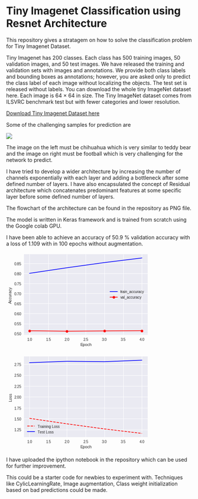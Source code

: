 # Tiny Imagenet Classification using Resnet Architecture

This repository gives a stratagem on how to solve the classification problem for Tiny Imagenet Dataset.

Tiny Imagenet has 200 classes. Each class has 500 training images, 50 validation images, and 50 test images. We have released the training and validation sets with images and annotations. We provide both class labels and bounding boxes as annotations; however, you are asked only to predict the class label of each image without localizing the objects. The test set is released without labels. You can download the whole tiny ImageNet dataset here. Each image is 64 × 64 in size. The Tiny ImageNet dataset comes from ILSVRC benchmark test but with fewer categories and lower resolution. 

[Download Tiny Imagenet Dataset here](http://cs231n.stanford.edu/tiny-imagenet-200.zip "Download Tiny Imagenet Dataset")

Some of the challenging samples for prediction are

![](https://github.com/FaizalSandanampusi/TinyImagenet-200/blob/master/Capture.PNG?raw=true)

The image on the left must be chihuahua which is very similar to teddy bear and the image on right must be football which is very challenging for the network to predict.



I have tried to develop a wider architecture by increasing the number of channels exponentially with each layer and adding a bottleneck after some defined number of layers. I have also encapsulated the concept of Residual architecture which concatenates predominant features at some specific layer before some defined number of layers. 

The flowchart of the architecture can be found in the repository as PNG file.

The model is written in Keras framework and is trained from scratch using the Google colab GPU.

I have been able to achieve an accuracy of 50.9 % validation accuracy with a loss of 1.109 with in 100 epochs without augmentation.

![](data:image/png;base64,iVBORw0KGgoAAAANSUhEUgAAAYUAAAEGCAYAAACKB4k+AAAABHNCSVQICAgIfAhkiAAAAAlwSFlz%0AAAALEgAACxIB0t1+/AAAADl0RVh0U29mdHdhcmUAbWF0cGxvdGxpYiB2ZXJzaW9uIDMuMC4zLCBo%0AdHRwOi8vbWF0cGxvdGxpYi5vcmcvnQurowAAIABJREFUeJzt3Xl8VPW9//HXTBKWSJBQg8jiAsIH%0AEOuu4IbWVttaW71ubW29Vv1ZLVhcqldve1vcr9a111r369Val6vF0trFpWrxUlvFauvCxwoiQkAj%0AW8IikMz8/jgzJ5PJTDIkOUlm8n4+Hnkw53vO98z3k0PO55zvOed7YslkEhEREYB4TzdARER6DyUF%0AEREJKSmIiEhISUFEREJKCiIiEirv6QZ0Vl1dQ4dvn6qurmT16g1d2ZweUyqxlEocoFh6q1KJpbNx%0A1NRUxXKV9+kzhfLysp5uQpcplVhKJQ5QLL1VqcQSVRx9OimIiEhLSgoiIhJSUhARkZCSgoiIhJQU%0AREQkpKQgIiIhJQUREQkV/cNrIiKlbv16WLo0ztKlMT74IM4HH8SoqICZM2HgwK79LiUFEZEetnYt%0AqZ19yx1/OhGsXNm6U6eiAo4/Ps64cYkubYuSgohIhJJJWLkyFu7kP/ggltr5N39uaMg54gT9+ycZ%0ANSrJ5MmN7LhjglGjkowalWD06CQHHFBJLNa1CQGUFEREOiWRgA8/zNzpx1skgKVL42zcmHunv802%0ASUaPDnbyo0YFO/1g5x98rqlJEs9z5bemBurquj4eJQURkTY0NkJtbbBzX7IkltW3H6e2Nsbmzbl3%0A+tXVSXbdNREe3Y8eHezsg0SQYMgQiOWu2mOUFESkT/vkE1i2rHWXTnrHv3x5jEQi9567pibB5MmJ%0AcGc/alQi7OYZPTrBoEHdHEwXUFIQkZK2bl3znTtLlsRZtQreeWdA2M3z0Ue5+2fi8SQ77JBkv/2a%0AMo7u0336CUaOTHb5nT+9gZKCiBStZLL9O3dWrcq106+goiLJiBFJDj64scXOPv15xIgkFRXdHlKP%0AU1IQkV4rmYS6uhhLl2b36Td386xbl7trZ8CAYOe+xx6NLfr0d999IIMGrWP77ZOUlcarFbqUkoKI%0A9JimpvSdO/Ect2zGWLYs/507gwY1d+kEffqZ3TtJttsumfMibnDXTodf2FjylBREJDJbtgR37rTs%0A2mn+XFsbY8uW3Dv9oUMTjBuXyLpjp7mbZ9tte9+dO6VASUFEOmzjxuY7dzJ39ul/V6zIf+fOsGEJ%0APv3pRIuj/My7eIrxzp1SoKQgInlt3Ajvvx/nL3+BN96oaPFA1gcfxKiry3/nzogRSfbfvynn/fkj%0ARiQZMKCbg5GCRJoUzOwmYAqQBGa6+8sZ86YD3wCagFfc/TwzOw24AliYWuxpd78qyjaK9HVr18J7%0A78VZvDj4CT7HWLw4zvLlmTv95r14RUWSkSOTTJjQmLN7Z4cd+uadO6UgsqRgZtOAce4+1cwmAvcC%0AU1PzBgMXAbu6e6OZPWVmU1JVH3H370XVLpG+JpmEjz6KtdjZZyaA1atbd+/EYsFO/5BDGtl55wQT%0AJ/Zj6NCNqYezkgwbln/4BSluUZ4pHAE8AeDub5tZtZkNdvd6YHPqZ5CZrQMqgVURtkWkpDU2Bn37%0ALY/4gwTw/vtxNmxovePv1y8YZ2effZLsskuCnXcOfnbZJTji79+/edmamn7U1TV2Y0TSU6JMCsOB%0A+RnTdamyenf/xMwuAxYBG4GH3f0dMzsQmGZmvwcqgO+5+9/a+pLq6krKyzt+s3FNTVWH6/Y2pRJL%0AqcQBXRvLJ5/AokWwcCG8+27wb/rz4sVBYsg2aBCMHw9jxwY/u+7a/HnUqBhlW3GjvrZL7xNFHN15%0AoTk8VEl1H/07MB6oB/5oZnsALwF17v6kmU0F7gd2b2ulq1dv6HCDamqqqKtr6HD93qRUYimVOKBj%0AsdTXZ/fvN3f31Nbm7q/ZbrsEe+zR+mh/553z36sPsGorzs37+nbpjTobR76EEmVSqCU4M0gbASxP%0AfZ4ILHL3jwHMbC6wj7vfCywAcPc/m1mNmZW5e1OE7RTpNun+/ewdfvCTe0iGWKx5OIZgp98yAVSV%0AxkGv9BJRJoWngMuAO8xsb6DW3dNpbTEw0cwGuvtGYF/gt2Z2MfCBuz9kZpMJzhqUEKSoNDUF/fuv%0Avw6vvVbRKgHk6t+vqEiy445J9tqrMeuIP7irR7dvSneJLCm4+zwzm29m84AEMD11y+lad59tZj8G%0AnjOzRmCeu881s/eAB8zs7FTbzoiqfSKd8cknsGRJcHSffTvnBx9kPqXbvDevrMw8wm95tD9ypMbh%0Akd4hlkwW9xggdXUNHQ6gVPoWoXRi6U1x1NeTdftmZv9+jGSy9RH/pz4V7PB32inB5MkV1NRsDBNA%0ATU3+/v3erjdtl84qlVi64JpCzv+NeqJZ+qz0CJzZR/vp/v1cL0sHGDEiwYEHNuU84h88uHm5mpoK%0A3cYpRUdJQUpaU1MwIFt6p5/9ANf69a0PlsrLg/79PfZo3b+/447q35fSpqQgRW/Tpvz9+0uW5B6F%0As7Iy6OJJ37rZfBtn0L9frr8M6aP0X1+KQkMDLXb2mUf7y5bl7t8fOjTB7rs3H+lndvcMG1a8/fsi%0AUVJSkF5j1arg6dxXXy1vkQDefz/Gxx/n7t/fYYcEU6fm7t/fdttuDkCkBCgpSLdavz54YnfRojgL%0AFzb/LFqUOTBb89vQy8uTjB6dZPfdG1t08aT790vxxekiPUlJQbpcYyMsWRJrteNfuDD3UA3l5UGf%0A/v77J9ltt3K23/6TcOc/apT690W6k/7cpEOSyeDdutlH+wsXBn39jY2tO+xHjEhwyCGNjBmTYOzY%0A5p8dd2ze8Qf3Xm/p5mhEJE1JQdpUX0+OHX/wk+t2ziFDkuyxR8ud/pgxQbfPNtv0QAAislWUFIRN%0Am4I7e959N73jbz4DyHWBd8CA4IJu9o5/7NgkQ4fqrh6RYqak0EekB2nLPtpfuDAYqyf7ls54PLjA%0A++lPN7LrrokWXT4jRuitWyKlSkmhhCSTsHJl+ig/1qLL57334mza1PoQftiwBFOmNLU42h87NsFO%0AOyVavHlLRPoGJYUitG5dcFtn5tH+kiXgPoi1a1vv+AcNSjJhQmY3TyI8+tdY/CKSSUmhl9qyJbit%0AM73Tf/fd5m6fFSta991UVMAuuySYOrX5aD+dBPT0rogUSkmhByWTsHx5rts6g6d4m5pa78lHjUpw%0A6KGNrS7y7r33oE69mlREBJQUusWaNeS8pXPRotxv4Ro6NMFeewVdPJldPjvvnKCyMvd36AEvEekK%0A2pV0kY0bm/v5W+74c4/LP3BgssUdPenPY8YkGDq0BwIQEUFJYas0NcEHH7QevmHRojhLl7a+rbOs%0ArPm9u5ndPWPHJhg+XLd1ikjvE2lSMLObgClAEpjp7i9nzJsOfANoAl5x9/PMrAK4D9gpVf4td18U%0AZRuzpd/G1XLMniARLF4cZ/Pm1t09w4cHb+LKNXxDv37d2XoRkc6JLCmY2TRgnLtPNbOJwL3A1NS8%0AwcBFwK7u3mhmT5nZFMCANe5+ipkdCVwDnBxF+zZvhvnz4ZVXylv19zc0tN7xV1Ul2W23RKsd/5gx%0ACQYNiqKFIiLdL8ozhSOAJwDc/W0zqzazwe5eD2xO/Qwys3VAJbAqVef+VP1nCBJJJP7f/xvA734H%0AmcM09+uXa/iG4PbO7bbTbZ0iUvqiTArDgfkZ03Wpsnp3/8TMLgMWARuBh939HTMbnloOd0+YWdLM%0A+rn75nxfUl1dSXl52VY37qyzYNddYdw4GD8++NlxxxhlZWXA1q+vN6ipKY0n0UolDlAsvVWpxBJF%0AHN15oTk8zk51H/07MB6oB/5oZnu0VSefjt6bf9BBcOyxVdTVNYRlq1Z1aFW9QjDkdEP7C/ZypRIH%0AKJbeqlRi6Wwc+RJKlPe/1BKcGaSNAJanPk8EFrn7x6mzgLnAPpl1UhedY22dJYiISNeKMik8BZwA%0AYGZ7A7Xunk5ri4GJZpbu0N8X+GeqzompsmOA5yJsn4iIZIms+8jd55nZfDObBySA6WZ2GrDW3Web%0A2Y+B58ysEZjn7nPNrAz4nJm9CGwCTouqfSIi0lqk1xTc/ZKsotcz5t0B3JG1fBPwrSjbJCIi+emZ%0AWhERCSkpiIhISElBRERCSgoiIhJSUhARkZCSgoiIhJQUREQkpKQgIiIhJQUREQkpKYiISEhJQURE%0AQkoKIiISUlIQEZGQkoKIiISUFEREJKSkICIiISUFEREJKSmIiEgo0tdxmtlNwBQgCcx095dT5SOB%0ABzMWHQNcAvQDrgAWpsqfdveromyjiIg0iywpmNk0YJy7TzWzicC9wFQAd18GHJZarhx4HpgDnAA8%0A4u7fi6pdIiKSX5TdR0cATwC4+9tAtZkNzrHcacDj7r4uwraIiEgBouw+Gg7Mz5iuS5XVZy13JnBk%0AxvQ0M/s9UAF8z93/1taXVFdXUl5e1uFG1tRUdbhub1MqsZRKHKBYeqtSiSWKOCK9ppAlll1gZlOB%0ABe6eThQvAXXu/mRq3v3A7m2tdPXqDR1uUE1NFXV1DR2u35uUSiylEgcolt6qVGLpbBz5EkqU3Ue1%0ABGcGaSOA5VnLfAl4Jj3h7gvc/cnU5z8DNWbW8dMAERHZKlEmhacILhxjZnsDte6endb2A15PT5jZ%0AxWb2tdTnyQRnDU0RtlFERDJE1n3k7vPMbL6ZzQMSwHQzOw1Y6+6zU4vtAHyUUe0XwANmdnaqbWdE%0A1T4REWkt0msK7n5JVtHrWfN3z5peChweZZtERCQ/PdEsIiIhJQUREQkpKYiISEhJQUREQu0mBTOb%0A0B0NERGRnlfI3UePm9lq4B6Cweo6/gixiIj0au2eKbj7bsDZwC7A82Z2p5ntF3nLRESk2xV0TcHd%0A33D3HwIXABOBOWb2JzMbF2nrRESkW7XbfWRmOxEMb/014C3gKuAPBENU/Bw4IML2iYhINyrkmsLz%0ABNcTPuPutRnlfzWzv0bSKhER6RGFdB/tAbyTTghmdraZDQJw93OjbJyIiHSvQpLCf9NyCOxK4IFo%0AmiMiIj2pkKQw1N1/kp5w9xuBIdE1SUSkc55//tmClrvllhuorV0WcWuKSyFJob+ZTUxPmNk+QL/o%0AmiQi0nHLl9fyzDN/KGjZmTMvZMSIkRG3qLgUcqH5fOBXZrYtUEbwruVvRtoqEZEOuvHGa3n77Tc5%0A5JD9OPLIL7B8eS0333wb11xzOXV1H7FlyyZOPfVMDjroEGbMOIsLLriY5557lvXr17FkyfssW7aU%0A7373QqZOPSjn+tevX8dll/2AjRs38sknn3D++RcxadJkXn75Je644zbi8Tif/eyRnHTS13OWnXDC%0AMdx//yNUVlZy6603M2bMWABeemkeH39cx2WXXc3DD/+ct956k82bN3PsscdzzDHHsmLFcq688kck%0AEgmGD9+Byy//EV/96kk89NDjxGIxnnrqd7i/zbnnXtCp31+7ScHd/wKMN7NPAUl3X2VmB3bqW0Wk%0AT5g1qz+//nXXvrblmGMamTVrU975X/vaN/nlLx9ll13GsmTJYm677W5Wr17F/vtP4Qtf+BKffLKG%0A73xnBgcddEiLeh999CHXX/8TXnppHr/61eN5k8LKlSv50peO5dBDD2P+/Jd58MH/4corr+OGG67l%0AZz+7l8GDB3PppRfyla/8S86yfD78cAW3334vmzdvZvjwEZx77gVs2vQJJ510LMcccyx33nkbX/3q%0AKRx88DRuu+0WlixZwq677sobb/yd3Xffg7lzX+CUU07t2C81QyHPKQwGvgFsl5ruD3yL4J3LIiK9%0A1sSJuwFQVTWYt99+kzlzfkm/fhXU169tteynP70nAMOGDWPdunV51zl06Kf4n/+5m4ceeoAtW7Yw%0AYMAA1qxZTb9+/aiurgbguutuZvXqVa3K2m7rJGKxGP3796e+fi1nn3065eXlrFmzGoB33lnAzJkX%0AAvCd78ykpqaKz3/+aJ599ikmTJjE8uW1TJgwaSt/Q60VksIfAd4HjgIeA44Ezun0N4tIyZs1a1Ob%0AR/VRq6ioAODpp39PfX09P/3p3VRUNHHcca2P2MvKysLPyWQy7zofffQXbLfdMP7jP65gwYK3uPXW%0Am4nH4yQSLevkKgOIxWLh58bGxvBzeXnQ1r/9bT6vvvoKt956J+Xl5Xzuc4fkXd+UKQdx1123M3/+%0Ayxx44MF527w1CrnQPMDdzwbed/eLCF6XeVIhKzezm8zsz2Y2L3O8JDMbaWbPZ/wsMbOvm1mFmT1o%0AZi+a2QtmNqZjYYlIXxWPx2lqampRtmbNGnbYYQTxeJynn36aLVu2dHj9a9euYeTIUQC88MJzNDY2%0Asu22Q0gkmqir+4hkMsnFF59HPF7WqqyhoYHKym1YufJjmpqaePPNf+Rc/7Bh21NeXs6LL75AU1OC%0ALVu2MGHCJF599WUA7r77dubNm0d5eTl77rkX99xzO0ce+YUOx5Sp0LuPtgHiZvYpd18FjG2vkplN%0AA8a5+1TgDCDzttZl7n6Yux8GfBZYAswBvg6scfeDCYbTuGZrAxKRvm2nnXbBfQHr1zd3AR122GeY%0AN28uM2eew8CBAxk2bBj//d93dWj9n//80TzyyIOcf/50dtttMitXruTJJ+dw4YWX8IMf/Btnn306%0A++yzH1VVVTnLjj/+JP7t387n+9+/iF12aX3cu+++B7B06RJmzDiLZcuWcuCBB3P99ddwxhnfZs6c%0AJ5gx4yyWL1/GAQcEIwx95jNHAjFGjRrdoXiyxdo6TYLgCWZgALAKuJ7g7qN/uvux7dS7HFji7nen%0AphcA+7t7fdZyZwJV7n6Tmd0P3O/uz5hZPFV/VFvfU1fX0HYAbaipqaKurqGj1XuVUomlVOIAxdJb%0AlUos6TjuuecOhg/fgaOP/vLW1o/lKi/kmsId7p4EMLNngWHAawXUGw7Mz5iuS5XVZy13JsF1inSd%0AOgB3T5hZ0sz6ufvmfF9SXV1JeXlZvtntqqmp6nDd3qZUYimVOECx9FaFxDJr1iwWLlzYqvyuu+5i%0AwIABUTRrq33/+xcyYMAALrro/BbXRDqjkKTwR4LrCLj7MqCjj/+1ykpmNhVYkH320FadbKtXd/yd%0AP6VyxAClE0upxAGKpbcqNJbp0y/MWd7QsIWGho5fk+gqNTVVXHXVDQCsWrX1+8F8ibGQpPBaqito%0AHhAesbv7H9upV0vLMZNGAMuzlvkS8EyOOq+bWQUQa+ssQUREulYhSWHP1L+ZT3okCc4g2vIUcBlw%0Ah5ntDdS6e3Z63g94OKvOiQTvazgGeK6A9omISBcp5InmwzuyYnefZ2bzzWwekACmm9lpwFp3n51a%0AbAfgo4xqjwCfM7MXgU0EL/cREZFuUsgTzXMJzgxacPdD26vr7pdkFb2eNX/3rOkmgqelRUSkBxTS%0AffSDjM/9gM8A+Z8BFxEpApkD00mzQrqPXsgqetrMfhtRe0Skj+k/+zEqb76BsncW0DR+AhvOu5BN%0Ax53Q083qswrpPsp+5G40YNE0R0T6kv6zH2Pwt08Pp8vffpPB3z6deuhwYjj99FO4+uobGD58OCtW%0ALOfSSy+kpmZYONT15ZfPYocddml3PQ899HOef/5ZEokEU6cexOmnn0VDQwOXX/4D1q9fz6BBg5g1%0A62qamppalT300AMMGTKE448/mUWL3uXGG6/j1lvv5KtfPY7x4yew//4HsP32O3D33bdTUVFBVVUV%0Al1/+n1RUVHDzzdfz1ltvUFZWxkUXXcp9993Dl798HPvuuz+bN2/mG984kV/84vEO/W4KUUj3UeYr%0AjJIED5/NiqQ1IlJStpn1A/r/+om88+Mrsu9SD1TN+DbbXDkr57xNxxzL+llX5l3noYcezv/93584%0A/viTmDv3BQ499HDGjh0XDnV911138cMfXl1Q+2+77W7i8TgnnfQVTj756zz00APsv/9UTjzxqzzy%0AyIO88spfWbDgrVZl+dTWLuPqq69nzJix/PGPz/CjH13JiBEjueKKH/KXv/yZ/v3789FHH3Lnnffx%0A2muv8uyzT3PUUV/k2WefZt9992f+/L8yZcqBlJd37XDkmQrpPtrFzOLungAwswp37/knN0Sk+OUb%0AmK4TA9Ydeujh3HrrzRx//Em8+OILzJhxPg8//EA41PXgwYMKWs+AAQOYMeMsysrKWLNmDfX19bzz%0AzgLOPDMYJPrkk08BYM6cX7Yq++c/Pc86B4Yv1RkyZAjXXnslTU1N1NYuY5999mP16lXsvvseAOy5%0A597suefeNDY28rOf/YTGxkbmzn2BL37xmA7/bgpRSPfR8QS3hqZbMtfMrnf3x6JsmIgUv/Wzrmzz%0AqL562lTK336zVXnTpMmsfn5eh75zzJixrFxZx4cfrqChoYG5c59vMdT1nXfe2u46VqxYziOPPMi9%0A9z5IZWUl3/xmMDB0PF5GMplosWyusnzDY1dUNO9yr7nmCn7845vZeedduPHGa/Ouq7y8nP32m8Ir%0Ar/yV995bxOTJny7wN9ExhYySeiHBS3bSjkyViYh0yobzcu9KNszs3Cslp049mDvvvI1DDpnWaqjr%0AQobNXrNmDdXV1VRWVuK+gBUrVrBlyxYmTpzE/PnB8NVPPPE4v/vdb3KWbbPNNnz88ccA/P3vuYeK%0AW79+HdtvP5yGhgZefXV+uP5XX30FCF6qc8MNQbI46qgvcs89t7PXXvt06vdSiEKSQszdw9cUpcYp%0ASrSxvIhIQTYddwL1d9xL46TJJMvLaZw0mfo77u303UfTph3OM8/8gcMOO6LVUNd1dXU8+eScNuuP%0AGzeegQMrOeec03n22afCV2ueeOLXeOONvzNjxlnMm/ci06YdnrNs2rTP8OKLL3Deed/J+xa3f/mX%0AEznnnDO47rqrOOWUU/n5z+9j1Kgd2WmnXfjOd87k5puv59hjjwdgwoSJ1NfX87nPfb5Tv5dCFDJ0%0A9n8RjIz6PEES+Tzwnrt/N/LWFUBDZwdKJZZSiQMUS29VjLEsWfI+N9xwLbfccltY1tk4OjN09neB%0AU4ADCO4++jnwvx1uiYhIL/Hiiy/w8MMPtio/8cSvMW1ah0b46XJPPPEYc+bM5vvfv6xbvq+QpFAJ%0AbHb3cyF86U4leqpZRIrcwQdP4+CDp/V0M9p07LEncOyx3fcwXyHXFO6n5RDYlcAD0TRHRER6UiFJ%0AYai7Z75f+UZgSHRNEhGRnlJIUuhvZhPTE2a2L8HAeCIiUmIKuaZwPvArM9uWIIl8DHwz0laJiEiP%0AaPdMwd3/4u7jgX0JHlqrBdq+yVdERIpSIcNcTCF48c3JBEnkLCC6IfpERKTH5E0KZnYxwZhH2xDc%0AgbQv8L/u/nC+OiIiUtzaOlO4CngTmO7uzwGY2VY9PWxmNwFTCB56m+nuL2fMGw08RHDR+lV3P9vM%0ADiN4MC49QtY/0s9HiIhI9NpKCqOBfwVuN7My4D624q4jM5sGjHP3qam7l+4FpmYscgNwg7vPNrOf%0AmtmOqfIX3F2vXRIR6QF5LzS7+wp3v9bdDTgd2BXYycx+bWZfLGDdRwBPpNb1NlBtZoMBzCwOHELq%0AgrW7T3f3JZ0LRUREOqug1/e4+5+AP5nZucDXgR8C7b2neTgwP2O6LlVWD9QADcBNZrY3MNfdL00t%0AN8nM5gBDgcvc/em2vqS6upLy8rJCwsippqaqw3V7m1KJpVTiAMXSW5VKLFHEsVXvdHP3BuCO1M/W%0AimV9HgncAiwGnjSzo4HXgMuAR4ExwHNmtqu7b8630tWrN3SgKYFiHC0xn1KJpVTiAMXSW5VKLF0w%0ASmrO8uhe9Bk8z5A5ZtIIIP1C1o+B9919IYCZPQvs5u5PAo+kllloZisIksd7EbZTRERSChnmoqOe%0AAk4ASHUR1abONHD3RmCRmY1LLbsP4GZ2ipl9L1VnOLA9sCzCNoqISIbIzhTcfZ6ZzTezeQRvaptu%0AZqcBa919NnAecF/qovM/gF8TPBPxCzP7CsGdTue01XUkIiJdK8ruI9z9kqyi1zPmvQscnDW/ATgm%0AyjaJiEh+UXYfiYhIkVFSEBGRkJKCiIiElBRERCSkpCAiIiElBRERCSkpiIhISElBRERCSgoiIhJS%0AUhARkZCSgoiIhJQUREQkpKQgIiIhJQUREQkpKYiISEhJQUREQkoKIiISUlIQEZFQpK/jNLObgClA%0AEpjp7i9nzBsNPETwLuZX3f3s9uqIiEi0IjtTMLNpwDh3nwqcAfwka5EbgBvcfX+gycx2LKCOiIhE%0AKMruoyOAJwDc/W2g2swGA5hZHDgEmJOaP93dl7RVR0REohdl99FwYH7GdF2qrB6oARqAm8xsb2Cu%0Au1/aTp2cqqsrKS8v63Aja2qqOly3tymVWEolDlAsvVWpxBJFHJFeU8gSy/o8ErgFWAw8aWZHt1Mn%0Ap9WrN3S4QTU1VdTVNXS4fm9SKrGUShygWHqrUomls3HkSyhRJoVagqP8tBHA8tTnj4H33X0hgJk9%0AC+zWTh0REYlYlNcUngJOAEh1EdW6ewOAuzcCi8xsXGrZfQBvq46IiEQvsjMFd59nZvPNbB6QAKab%0A2WnAWnefDZwH3Je66PwP4NfunsiuE1X7RESktUivKbj7JVlFr2fMexc4uIA6IiLSTfREs4iIhJQU%0AREQkpKQgIiIhJQUREQkpKYiISEhJQUREQkoKIiISUlIQEZGQkoKIiISUFEREJKSkICIiISUFEREJ%0AKSmIiEhISUFEREJKCiIiElJSEBGRkJKCiIiElBRERCQU6es4zewmYAqQBGa6+8sZ8xYDHwBNqaJT%0AgHHA/wJvpsr+4e7nRtlGERFpFllSMLNpwDh3n2pmE4F7galZi33B3ddl1BkHvODuJ0TVLhERyS/K%0A7qMjgCcA3P1toNrMBkf4fSIi0klRdh8NB+ZnTNelyuozym43s52BF4FLU2WTzGwOMBS4zN2fjrCN%0AIiKSIdJrClliWdM/BH4PrCI4ozge+DNwGfAoMAZ4zsx2dffN+VZaXV1JeXlZhxtVU1PV4bq9TanE%0AUipxgGLprUollijiiDIp1BKcGaSNAJanJ9z9/vRnM/stsLu7PwY8kipeaGYrgJHAe/m+ZPXqDR1u%0AYE1NFXV1DR2u35uUSiylEgcUvYMcAAAKk0lEQVQolt6qVGLpbBz5EkqU1xSeAk4AMLO9gVp3b0hN%0Ab2tmfzCzfqllpwFvmNkpZva91DLDge2BZRG2UUREMkR2puDu88xsvpnNAxLAdDM7DVjr7rNTZwcv%0AmdlG4G/AY8Ag4Bdm9hWgH3BOW11HIiLStSK9puDul2QVvZ4x7xbglqz5DcAxUbZJRETy0xPNIiIS%0AUlIQEZGQkoKIiISUFEREJKSkICIiISUFEREJKSmIiEhISUFEREJKCiIiElJSEBGRkJKCiIiE+mRS%0A6D/7MaqnTYXycqqnTaX/7Md6ukkivZL+VnqfqLdJd75kp1foP/sxBn/79HC6/O03Gfzt06kHNh2n%0AV0P3lP6zH6Py5hvgnQVUj5/AhvMu1PboYX3ybyWZDH4Sieaf1HQsmcial2w5L5E1v8W8ZBvzcq83%0A17yKuS+wzU9uDJsbxTaJJZPJLllRT6mra9iqAKqnTaX87TdzzkvG41BWFvzE4yTj6c8xKCvLmI5n%0ALJNZpyxjOg6x4HMyPT8Wh7J4MB2uoyy17mAe8dR6M9YZfn+4jow2pupsM7iS9Ru3pNadXn88azrj%0Au1pNZ8YWbxVrMmOdYb3stmT8XprX3bJeizqpZfs/8XiLnU9a/R33tvyPnv7jyPfH1ao82c784HOM%0AZNt/tLnqJWlnfoIhgweydvW65rZkzY/lrJfaIeSJk9T3xTJjzLfe7PrJBLE8cUIq3oyy/k/8kvia%0A1a22S2LbIWz+3FHN7UlktDn9Q8vvaJ6XbDEvliO2cLlEZiw5tlu4jfPMS2a0J7W9SCSIJxMkc23r%0ARGJrdiW9SuOkyax+ft5W1ampqcp+GybQB5PCdjtUE2tqalWejMVo3O8AaGoK/jM1JaCpKVg2GXym%0Aqan5P3dTU/hvLNGUmk42Tyey6kheSVq/qzVdTllZ8x+5lJxkLBYcNMTjkPE5GcucjjV/jqUOPjLr%0ApadjsTbmxcODoYqKMrYkksE8Mr4zs26s5fe2nhfPmkf+eRltaLXOrDakl02m486aV3ntVTn/FpLl%0A5Xxcu2qrfvf5kkKf6z5qGj8h55lC08TdWPObp6L50vQpaVNTmEzCRNJmMmmel69eenrI4AGsWdmQ%0AsY504kolpYx1kEgEyS6cTiW/jHrZbSGZINbUcjpMmokkpNoRy0iWpNofy1WnKRFOV8x7MffvLRaj%0AcZ/9sv4g8/xxZf7BZiwb/nGF9XLNb2e9LXZQmX/wba93UNVA1q3fnFGPAtebutSXvbMMd3q56qXq%0AtrXeWMtlW/xOW+2I4ww+7euUL3y31WZpHDeetY8+0bwzbbHjirVYRzLHDq/F5x5QU1PFmiJ9HWf/%0AX83Ovf8aP6HLvqPPJYUN512Ys6tiw8wLovvSWMYfSkUFkDoKztKpY+GaKrYU6X/0fF16kSbqbjCo%0ApoqNRbpNADZc/O+5/1a+dwmJkaN6oEXSHfuvPnf30abjTqD+jntpnDQZystpnDS5dd+1dKsN512Y%0AuzzKRC3t0t9K79Md2yTSawpmdhMwheAgeKa7v5wxbzHwAZDu4D/F3Ze1VSeXrb2mkKmmpoq6Ij6S%0Ay1TssfSf/RiVt9xI+TsLaBw/gQ0zLyj6nU+xb5NMiqX36Wwc3X5NwcymAePcfaqZTQTuBaZmLfYF%0Ad1+3lXWkBG067gQ2HXcCNTVVrC6BP1iRYhVl99ERwBMA7v42UG1mgyOoIyIiXSTKC83DgfkZ03Wp%0AsvqMstvNbGfgReDSAuuIiEhEuvPuo+z+qx8CvwdWEZwdHF9AnVaqqyspLy/rcKNqaqo6XLe3KZVY%0ASiUOUCy9VanEEkUcUSaFWoKj/LQRwPL0hLvfn/5sZr8Fdm+vTi6rV2/ocANL5YITlE4spRIHKJbe%0AqlRi6YILzTnLo7ym8BRwAoCZ7Q3UuntDanpbM/uDmfVLLTsNeKOtOiIiEr2ob0n9T+BQIAFMB/YC%0A1rr7bDObCfwrsBH4G3Cuuyez67j765E1UEREWij6sY9ERKTr9LknmkVEJD8lBRERCSkpiIhISElB%0ARERCSgoiIhJSUhARkVCfecmOmU0GfgXc5O63Zs37LHA1wTDev3X3K3qgiQVrJ5bF5BiSvFsbWCAz%0Auw44hOD/4TXu/suMecW2TdqKZTFFsE3MrBK4D9geGABc4e6/yZhfNNukgFgWUwTbJJOZDSR4yPcK%0Ad78vo7xLt0ufSApmtg3wX8CzeRb5CXAUsAx4wcwed/e3uqt9W6OAWCBrSPLeyMwOByanhkn/FMED%0AjL/MWKSYtkl7sUARbBPgGOAVd7/OzHYCngZ+kzG/aLYJ7ccCxbFNMv2AYKy4bF26XfpK99Em4IsE%0AYyu1YGZjgFXu/oG7J4DfEgzh3VvljaXI/Ak4MfV5DbCNmZVBUW6TvLEUE3d/xN2vS02OBpam5xXb%0ANmkrlmJkZhOAScCTWeVdvl36xJmCuzcCjWaWa/ZwgiG60z4CxnZHuzqinVjSWgxJ7u697rF1d28C%0A1qcmzyA47U2fyhfbNmkrlrRev03SzGweMAr4UkZxUW2TtDyxpBXNNgFuAGYQDA2Uqcu3S185U9ga%0A7Q7X3cv9ELgAOAyYTO4hyXsNM/sKwY50RhuLFcU2aSOWotom7n4g8GXg52aW73dfFNukjViKZpuY%0A2anAn939vQIW7/R2UVJoPVz3SIq4a8bd73f3j1JnFOkhyXslMzsK+D5B3+7ajFlFt03aiKVotomZ%0A7WNmowHc/TWCnoSa1Oyi2ibtxFI02yTlaOArZvYScCbwH6mLyxDBdukT3UdtcffFZjY4dRq5lOA0%0A85SebVXHmNm2wKPAMe6+mWBI8sd6tlW5pdr6Y+Cz7t7i4lmxbZO2YimmbUIwOvFOwHlmtj0wCPgY%0Aim+b0EYsRbZNcPeT05/NbBaw2N2fSc3r8u3SJ5KCme1D0Ce3M7DFzE4A5gDvufts4BzgodTij7j7%0AOz3S0AK0F0vqhUUvmVl6SPLe+p/9ZGA74NGM6yN/BP5RbNuEdmIpom1yO3CPmc0FBhIMd3+qma0t%0Awm3SZixFtE1yMrPTSL2GgC7eLho6W0REQrqmICIiISUFEREJKSmIiEhISUFEREJKCiIiEuoTt6SK%0AdEbqHnAH/pw160l3/3EXrP8w4Ep3P7iz6xLpLCUFkcLUufthPd0IkagpKYh0gpk1AlcAhxM8NXua%0Au79hZgcQPGS4BUgCM9z9LTMbB9xF0HX7CfCt1KrKzOxnwF4EI+EeXWTDOkuJ0DUFkc4pA95InUX8%0ADLg8VX4/cL67Hw7cCPw0VX478GN3PxS4l+YhtycCs9x9CkEiOap7mi/Sks4URApTY2bPZ5VdnPr3%0AD6l//w+4yMyGANu7+8up8ueBh1OfD0hN4+4PQ3hNYYG7f5haZikwpGubL1IYJQWRwuS8ppAa6yh9%0Axh0j6CrKHjsmllGWJPcZemOOOiLdTt1HIp33mdS/BwN/Tw2dvTx1XQHgs8BLqc/zgM8DmNnJZnZ1%0At7ZUpB06UxApTK7uo/RLT/Yys3OAauDUVNmpwI1m1kTwQvVzUuUzgDvNbDrBtYPTKYI3mEnfoVFS%0ARTrBzJJAReplLSJFT91HIiIS0pmCiIiEdKYgIiIhJQUREQkpKYiISEhJQUREQkoKIiIS+v+z5051%0A3kCNRwAAAABJRU5ErkJggg==)

![](data:image/png;base64,iVBORw0KGgoAAAANSUhEUgAAAYUAAAEGCAYAAACKB4k+AAAABHNCSVQICAgIfAhkiAAAAAlwSFlz%0AAAALEgAACxIB0t1+/AAAADl0RVh0U29mdHdhcmUAbWF0cGxvdGxpYiB2ZXJzaW9uIDMuMC4zLCBo%0AdHRwOi8vbWF0cGxvdGxpYi5vcmcvnQurowAAIABJREFUeJzt3Xl8HVX9//HXvTdbkyZd0710o3yg%0AtLJUvlKkQGVpRRaFsmilImgVKAKKoCKLgvITRPgCIhZBvqhgixQBLbKUVaAKpSjroVu6sqQ0bdOk%0AaXKX3x8zmdwkN0uT3Cb39v18PPLInTNn5p5PJ53PnDmzhBKJBCIiIgDh7m6AiIj0HEoKIiISUFIQ%0AEZGAkoKIiASUFEREJJDT3Q3orPLyyg5fPtWvXyEVFdVd2Zxuky2xZEscoFh6qmyJpbNxlJYWh1KV%0A79E9hZycSHc3octkSyzZEgcolp4qW2JJVxx7dFIQEZHGlBRERCSgpCAiIgElBRERCSgpiIhIQElB%0AREQCSgoiIhLI+JvXREQyUSIBO3bAjh2h4Hd1dePfO3ZAdXWoUb3qam/+wIFw0UVQWNi17VJSEBFp%0AIh6HmprmO+T6HXZyefIOPNX8luulvKG43XJyYObMMOPHx7soan+9Xbo2EZE0i8dpduScPF1V1foO%0AOR6HioqClEfgDdOd22EnC4US9OoFhYUJCgth4MAEvXp5P4WF+J8JpgsLG6brl0ueLiryljXrTSzW%0AtQkBlBSkC8Vi3n/WmppQ8Lv+aKumxjvy2rEj1OLvHTsgHIadOwsIhxOEwxCJ0Oi39znRaLp+fiQC%0AoVDj+Q1l9etovt7kOuFwosl3JX93a+v1vjd5udpaqKgINVpvquXCYa8sG9T/DbS0Q67f8ba0Q27t%0ACLx+fk1NV/xj5QLeDrt+x1xYCIMGNeywk3fUyTvopjvy5B2397txnfz89Gzf/v2hvLzr16ukkMUS%0ACW/H1HRHnXqH3fCfL3lnnbzDbrpscnlNDdTWdtVffm4Xracn6N2uWqFQolmiSE42qRJJ8vzGia15%0AIks1vz3rrS/LzYXNmwtSngJJ3ml3zQ7bEw433uHW77CbHjkn74Sb/m664y4sTDBiRG+qqyvTusPO%0AZEoKu1ny0XTjI+XkHXHqHXTzHXZDvWgUKiuLmu3IE4mu/4vv1StBQYH3u3dvGDgwHvznKyiAggLv%0AP2H976blyct75Q3/cYcOLeKTT7YTj0MsFvJ/ez+JhPe7viwebzw/Hm88L3mZxss1zG+8TH3dULPl%0AkuvVt6vpct4yDevNzc2lurquxe9t+v3J39vS/PrpaNRL+N73hhp9b9N2xeNdn6zD4cY73iFD4i3u%0AqNs+NZL6KDwvLz077NLS9BxhZ4s9PinUH023dkScfDTd2umQ1Dv7dB1NN8jJ8f4z5edDr17eOcuC%0AgkQrO2evrLAQv17jHXX9MqmmCwrSe2RVWgrFxfVPQ+/wU9F7hNLSXMrLa7q7GUCqRJE62aROsiEG%0ADy5ix47twc49N1dH2Nlqj00KV16Zzx//CNXVvbvlaDr56Dl559za0XRhYeo6OTlQWlpMeXlVl8ch%0A2aH+NFBqbSXfhH90ndlJWtpnj00KQ4bE2XdfyMmJtXg0neqoua2jaZ2nFJFMltakYGY3AFP977ne%0AObfQLx8O/Cmp6ljgB0AecC2w0i9/yjn3s3S07YIL6rjmmgLKy3ekY/UiIhkpbUnBzKYBE51zU8xs%0AALAMWAjgnNsAHOXXywGeAx4FZgLznXOXpqtdIiLSsnQ+++gF4DT/8xagyMxSvT/ubOAh59z2NLZF%0ARETaIZRIpH/wyMzmAFOdc2elmLcEOM45t83MzgYuAD7Bu/7tUufcstbWHY3GEtnyzlURkd0o5chn%0A2geazexk4FzguBTzpgDvOee2+UVLgHLn3N/9efcBk1pbf0VFdYfb5l2xU9nh5XuSbIklW+IAxdJT%0AZUssnY2jtLQ4ZXlaH51tZtOBK4DPO+e2pqhyAvB0/YRz7j3n3N/9z68ApS2cchIRkTRIW1Iwsz7A%0AjcAJzrnNLVQ7BPhP0jKXmdmX/c8T8XoNsXS1UUREGkvn6aMzgIHAAjOrL3sGeNM597A/PRT4OGmZ%0A+4E/mNm3/badm8b2iYhIE2lLCs65ecC8NupMajK9HpiWrjaJiEjr9DpOEREJKCmIiEhASUFERAJK%0ACiIiElBSEBGRgJKCiIgElBRERCSgpCAiIgElBRERCSgpiIhIQElBREQCSgoiIhJQUhARkYCSgoiI%0ABJQUREQkoKQgIiIBJQUREQkoKYiISEBJQUREAkoKIiISyEnnys3sBmCq/z3XO+cWJs0rA9YBMb9o%0AlnNug5ndDBwKJICLnHOvprONIiLSIG1JwcymAROdc1PMbACwDFjYpNrnnXPbk5Y5EhjvL7MfcA8w%0AJV1tFBGRxtJ5+ugF4DT/8xagyMwibSxzNPBXAOfcu0A/MytJXxNFRCRZ2noKzrkYUOVPngss8suS%0A3Wlmo4F/Aj8EhgBLk+aX+2Xb0tVOERFpkNYxBQAzOxkvKRzXZNZVwD+AzXi9g1NTLB5qa/39+hWS%0Ak9NWB6RlpaXFHV62p8mWWLIlDlAsPVW2xJKOONI90DwduAKY4ZzbmjzPOXdfUr1FwCRgI17PoN4w%0A4IPWvqOiorrD7SstLaa8vLLDy/ck2RJLtsQBiqWnypZYOhtHSwklbWMKZtYHuBE4wTm3uek8M3vC%0AzPL8oiOBt4AngZl+nYOBjc65zN96IiIZIp09hTOAgcACM6svewZ40zn3sN87WGJmO/CuTPqLcy5h%0AZkvN7GUgDlyQxvaJiEgToUQi0d1t6JTy8soOB5At3UjInliyJQ5QLD1VtsTSBaePUo7Z6o5mEREJ%0AKCmIiEhASUFERAJKCiIiElBSEBGRgJKCiIgElBRERCSgpCAiIgElBRERCSgpiIhIQElBREQCSgoi%0AIhJQUhARkYCSgoiIBJQUREQkoKQgIiIBJQUREQkoKYiISEBJQUREAkoKIiISUFIQEZFATjpXbmY3%0AAFP977neObcwad404HogBjjgG8ARwIPA2361N51zF6azjSIi0iBtScHf6U90zk0xswHAMmBhUpV5%0AwDTn3HozexCYAVQDzzvnZqarXSIi0rJ0nj56ATjN/7wFKDKzSNL8yc659f7ncmBAGtsiIiLtEEok%0AEmn/EjObA0x1zp2VYt5Q4EXgM8Ak4A5gBdAf+Ilz7qnW1h2NxhI5OZHWqoiISHOhVIVpHVMAMLOT%0AgXOB41LMGwQ8BpzvnPvEzJYDPwEWAGOBZ81sb+dcbUvrr6io7nDbSkuLKS+v7PDyPUm2xJItcYBi%0A6amyJZbOxlFaWpyyPN0DzdOBK4AZzrmtTeaVAI8DVzjnngRwzm0A5vtVVprZh8BwYHU62ykiIp60%0AjSmYWR/gRuAE59zmFFVuAm52zv0jaZlZZnap/3kIMBjYkK42iohIY+nsKZwBDAQWmFl92TPAm8AT%0AwGxgvJl9w593P/AAcL9/yikPOK+1U0ciItK10pYUnHPz8C47bUl+C+UnpqE5IiLSDrqjWUREAkoK%0AIiISUFIQEZGAkoKIiASUFEREJKCkICIiASUFEREJKCmIiEhASUFERAJKCiIiElBSEBGRgJKCiIgE%0AlBRERCSgpCAiIgElBRERCbQrKZjZZDM7wf/8MzNbbGZT09s0ERHZ3drbU7gVcH4iOAS4EPhJ2lol%0AIiLdor1JocY5txw4CZjnnHsHiKevWSIi0h3amxSKzOw04EvAk2bWH+iXvmaJiEh3aG9S+CEwC/iR%0Ac24b8B3gV2lrlYiIdIuc9lRyzj1rZkudc9vMbDCwGHipreXM7AZgqv891zvnFibNOwb4ORADFjnn%0ArvXLbwYOBRLARc65V3cxJhER6aD2Xn10G3Caf9roZWAu8Js2lpkGTHTOTQFmALc0qXIrcCrwWeA4%0AM5tgZkcC4/1lzvXriIjIbtLe00cHOefuBk4H7nXOnQHs3cYyLwCn+Z+34I1LRADMbCyw2Tm3zjkX%0ABxYBR/s/fwVwzr0L9DOzkl0JSEREOq5dp4+AkP/7BODH/uf81hZwzsWAKn/yXLxTRDF/eghQnlT9%0AY2AcMBBYmlRe7tfd1tL39OtXSE5OpB0hpFZaWtzhZXuabIklW+IAxdJTZUss6YijvUnhfTN7Byh3%0Azr1hZrOBze1Z0MxOxksKx7VSLbSL5YGKiur2NCOl0tJiyssrO7x8T5ItsWRLHKBYeqpsiaWzcbSU%0AUNqbFL4BTALe8affBh5tayEzmw5cAcxwzm1NmrURrwdQb7hfVtukfBjwQTvbKCIindTeMYVewInA%0AX8zsEbyj/p2tLWBmfYAbgROcc416Fc65MqDEzEabWQ7eaakn/Z+Z/vIHAxudc5mf0kVEMkR7ewp3%0AAeuB3+Kd0jnGL/tqK8ucgTdGsMDM6sueAd50zj0MnAc84JfPd869j3eaaqmZvYx3x/QFuxCLiIh0%0AUnuTwmDn3JeTpv9mZs+1toBzbh4wr5X5LwBTUpT/oJ1tEhGRLrYrj7korJ8wsyKgID1NEhGR7tLe%0AnsJvgffM7DV/ejJwZXqaJCIi3aVdPQXn3D14dx7/H3AvcBgwIX3NEhGR7tDengLOuXXAuvppM/uf%0AtLRIRES6TWdex9nmjWUiIpJZOpMUEl3WChER6RFaPX1kZutIvfMP4d2DICIiWaStMYXDd0srRESk%0AR2g1KTjn1uyuhoiISPfrzJiCiIhkGSUFEREJKCmIiEhASUFERAJKCiIiElBSEBGRgJKCiIgElBRE%0ARCSgpCAiIgElBRERCSgpiIhIQElBREQC7X7zWkeY2UTgEeBm59ztSeXDgT8lVR0L/ADIA64FVvrl%0ATznnfpbONoqISIO0JQUzKwJuAxY3neec2wAc5dfLAZ4DHgVmAvOdc5emq10iItKydJ4+2gkcD2xs%0Ao97ZwEPOue1pbIuIiLRD2noKzrkoEDWztqp+AzguafpIM/sHkAtc6pxb1trC/foVkpMT6XA7S0uL%0AO7xsT5MtsWRLHKBYeqpsiSUdcaR1TKEtZjYFeM85t80vWgKUO+f+7s+7D5jU2joqKqo7/P2lpcWU%0Al1d2ePmeJFtiyZY4QLH0VNkSS2fjaCmhdPfVRycAT9dPOOfec8793f/8ClBqZh3vBoiIyC7p7qRw%0ACPCf+gkzu8zMvux/nojXa4h1V+NERPY06bz6aDJwEzAaqDOzmXhXGK12zj3sVxsKfJy02P3AH8zs%0A237bzk1X+0REpLl0DjQvxb/stJU6k5pMrwempatNIiLSuu4+fSQiIj2IkoKIiASUFEREJKCkICIi%0AASUFEREJKCmIiEhASUFERAJKCiIiElBSEBGRgJKCiIgElBRERCSgpCAiIgElBRERCSgpiIhIQElB%0AREQCSgoiIhJQUhARkYCSgoiIBJQUREQkoKQgIiKBnHSu3MwmAo8ANzvnbm8yrwxYB8T8olnOuQ1m%0AdjNwKJAALnLOvZrONoqISIO0JQUzKwJuAxa3Uu3zzrntScscCYx3zk0xs/2Ae4Ap6WojF19MYW4v%0AYuP29n7GjiNR0idtXyci0tOls6ewEzgeuHwXljka+CuAc+5dM+tnZiXOuW1d3rraWrjtNori8UbF%0A8YGlVH3vcmrOnQNAzhuvk8jLJzZmLPTq1eXNEBHpSdKWFJxzUSBqZq1Vu9PMRgP/BH4IDAGWJs0v%0A98taTAr9+hWSkxPZ9QYmErByJSxfDu+/7/0sX074/fcpHtyf4tJir95VP4AlS7zPI0fCPvvA+PEw%0AbRqcfvquf28alda3OcNlSxygWHqqbIklHXGkdUyhDVcB/wA24/UOTk1RJ9TWSioqqjvcgNLRoykv%0AGgAHHtp8ZnklAAWnnknOPhOIrFpBZNVKIosXw+LF1GyppHLa5wEouvZq8v7+aHAKKjZ27+CUVHz4%0AiA63b5diKS2m3G9zJsuWOECx9FTZEktn42gpoXRbUnDO3Vf/2cwWAZOAjXg9g3rDgA92c9Maqfna%0AOY0LqqqIrF4F+fkNZfE44a1byHnqiUZVo+P2puKV1wHIefVf5P9jEbFxexMd649flJZCqM28JyKy%0A23RLUjCzPsAC4ETnXC1wJPAXYAPwE+C3ZnYwsNE517NSelERsYmTGhVVXX0tVVdfS2hLhdebWLmC%0AyMoVJIp6B3VyX/4nhbfd3Gi5eHEJsXHj2PLXx6GwELZvJ2e58xJGn767JRwRkWTpvPpoMnATMBqo%0AM7OZwKPAaufcw37vYImZ7QCWAX9xziXMbKmZvQzEgQvS1b50SPTtR/TgTxM9+NPN5tXM/jrRz0wJ%0AEkZk1Uoiq1YQ/uADLyEAuf99g75fPB6A+MCB3mmoseOIjtubnWfOIj54SLP1ioh0pVAikejuNnRK%0AeXllhwPoEecWE4ngFFLEvUfBH37f0NtYu4ZQzLuNY/NLrxEbvw/U1ND/sMnExowlNmacP3Yxjj6f%0APoDy3gMhL687o+m0HrFNuohi6ZmyJZYuGFNIee66OweaBRqNKcRsX6qu+0XDvNpaIuvWEFm5gtio%0A0QCEyz+GeJy8F5+HF59vtKqCW35NzVfOAqDXb24nkZ8fDH7Hh4+AsG5gF5HWKSn0ZHl5xMaNJzZu%0AfFAUH7kXm9941xvwLltNZNUKclauoGjjWuo+daBXKZGg8Fc3EN66JVguUVBAbMxYdsw+J7gHI7ym%0AjESvQg14i0hASSFTFRUR238isf0nUgsUlRYTS+pKbp2/sOE01OqVRFZ6n0PVDZfw9v7hpeQ//STx%0A3sV+j2IssbF7Ez14MrXHzuiGoESkuykpZKNQKPWAdyIB0WgwWTf1KMgv8Hob771D7n+WAbBzxvFB%0AUij43Z0UPPxQcBoqOm5vbyxjzFgoKtpdEYnIbqKksCcJhSA3N5jccd5cdpw315uIxwlv3OBdStur%0AMKgTWb+enNdfI/fVfzVaVXzgQD55Z5VXZ8Vy8p56gtg4f+B7r9GNvkdEMoeSgnjCYeIjRhIfMbJR%0AcdU111H1o6uCAe/IypVEVq0kkdvwp5P78j/pffWPgulEJEJsr1HExo6j8vZ5JAYMgLo6wh9+oAFv%0AkR5OSUHalmLAO1ntsdPZevcfgkeB5Kxc4X1+7hkSJSWA15vof+Sh3hVRY8YG92DExu3NzmOmkxg8%0AeHdGJCItUFKQTosPHUbtiSc3Kw9Vbms4jRSJUHPKTH/weyU5770b1Iv+7Smigwd7Yx5Tp1Lcv5T4%0AqNHERo8JfuLDhkOkAw8+FJFdoqQgaZMoLgk+x/YxKu+8x5+RILRpE5GVK8hZtYLYvvsCEKrYDK+9%0ARkFNTbN1bb/mZ+w4/0IACu7+LaHauoaksdcoDXqLdBElBdn9QiESpaVES0uJHtrwDqVE/wFQVcUn%0Aby0nUraa8JoyImWriJStJnrgQUG9wjt/TWRNWaNVxgYNpuYrZ1H9o6sAiLz9FqGqKmKjx+g+DJFd%0AoKQgPUs4THzoMOJDh8GUz6assvX3fyKy2ksWkbLVRNaUESlbTSjpkS2Ft99CwUMLAEgUFhHzT0dF%0ADziQ6u9e5lWqqfFOSelKKZGAkkIa3HbbzTj3Lps3f0JNTQ3Dhg2npKQPP//5jW0uu2jRYxQV9ebI%0AI6elnP+//3sTp512JsOGDe9Q2+6++7f07duXU089o0PL9wSxiZOaPam2qZ0nfpH44CFB0giXrSbn%0A3bcJb/4kSAoF9/+B3ldcRnz4yCBpxEaNJjZmDLUzvqBkIXskJYU0uPDCSwBvB79q1Urmzr243cse%0Af/yJrc6/6KLvdapte4ra40+g9vgTGgr8cYzQ9oa7vhN9+xKdfAjhNWXkvfgcvPicV56by6a1HwMQ%0Aefcdii8+v2HAe1TS4PeQobq8VrLOHpEU+k+emHrG5ZfB6bMBKD7/m+T+65VmVeomf5rKefcCUPCH%0Aeym85ZdsXvpWh9rx+uuv8ec//5Hq6mrmzr2EZcuW8txzi4nH40yZ8lnOOWdOcCQ/Zsw4Fi5cQCgU%0AZs2a1Rx11NGcc84c5s6dw3e/exnPPruYqqrtrF27hg0b1nPllT9mwoSD+eMf7+Xpp59k2LDhRKNR%0AzjxzFgeneJR3UwsWPMDixU8CMHXqkXz1q2fz738v4a677iA/v4B+/fpz9dXX8frrrzUry8nJgD8j%0AfxwjUVoaFO085TR2nnKaN1FdTWTtGm8s45NNwZVO4Q82kPP2W+Que73ZKiseX0x08iGQSFB01Q+J%0Aj9zLTxhjvcFvsuOVj7JnyYD/zdll5coVPPDAQvLy8li2bCl33PE7wuEwp59+Mmec8ZVGdd95523u%0Av/8h4vE4p512IuecM6fR/I8//ohf/vJWlix5mfnz5/O9741j4cIHeeCBh6iqquLMM0/hzDNntdmm%0AjRs38Pjjj3HXXd7L8ObM+RrTph3DQw/NZ+7cSzjggIN4/vln2Lp1S8qyAQMGdt0/UHcpLCS2737E%0A9t2vUXHd545l05qPCH+wsdH4RbhsNbGx4wAIf/Qhhb+9o/k6hw8n/5qfsfPkUwDIffF5EkVFxEaN%0AIdG/vwa/pUfaI5JCS0f2paXFwbuYK++4q8311Jx1NjVnnd2ptuy993jy/HceFBQUMHfuHCKRCFu2%0AbGHbtm2N6prtS0FBQYvr+pT/VNRBgwZRWVnJ+vXrGDt2HPn5BeTnF7Dffvu3q03Llzv2339ScMQ/%0AadIBrFjxPtOmHcONN17PccfN4JhjpjNgwMCUZVkvEgnu9q47/Ihms+P9B1Dx1PNBsqhPHnlry0gU%0ANjwypPjiC4isW+stU1xCbNRo4qPHsPP4E9g50xvjCW3bSqKwCDKh9yVZSX95u1muP3j54YcfMH/+%0An7jnnj9RWFjIWWed3qxupI2btZrOTyQgnHSOu/0HoiGSX7ZUV1dHKBRmxowv8JnPTOGFF57j8ssv%0A4brrbkhZNsp/18MeKy+P6AEHET3goEbFpaXF1CY9ubZ67sXezXtrvKSRs3I5obf+S2zsOHb6dXp/%0A/2LyH3uE2Mi9Gm7gGzWG6IT9qZt29G4MSvZUSgrdZMuWLfTr14/CwkKce48PP/yQurq6Tq1z6NCh%0ArFq1kmg0SmVlJe8l3TXcmn32Me65Zx5R/wmq77zzNrNnn8O99/6OU045nZNPPoWKis2Ula3i2Wef%0Abla2xyeFdqr5+jcaFyQShD/+iESoIZHHxo0nesBBXtJ47pmgvPaww9nqJ4X8B/5Ir/t+3+iO79io%0AMcTHjCE+aLBOS0mnKCl0k/Hj96FXr0LOO+8cJk06kJNPPoWbbvoFn/rUAR1eZ//+Azj22Bl885uz%0AGTVqDBMm7J+yt/Hgg3/m2WcXAwSXyp500pe48MI5xOMJTjzxZIYMGcrgwUO4+OLzKS4uobi4mDPP%0A/CrV1dXNyqSDQqFm792uvuxHVF/mPVwwtL2ScFkZkTVlJHo1nEaMbNxAzn+Wkbv01UbLJvLz2bTm%0AIwiFiKxaQcHv7/aukhrt9zhGjsr417VK+ukdzVnwrlZoiGXRosc49tgZRCIRZs8+k1/96jYGDcqc%0Ah81l4zZJi2iU8Ib1jW7go2YHVf69MPmPLKTkm2c3WiQRDhMfPoKtCx72Hm4Yj5P/2F+D3kaiT9/u%0AiWU3y5ZYMvIdzWY2EXgEuNk5d3uTedOA64EY4IBvAEcADwJv+9XedM5dmM42ZptPPvmEOXO+Rm5u%0AHscdNyOjEoLsgpwc4qNGEx81mroUNzrWHn0sFY8vDq6WSh4Ejw/0LssNf7CxUeKI9+0bJIgdc84n%0A+un/ASC0aRMM0LOl9hRpSwpmVgTcBixuoco8YJpzbr2ZPQjMAKqB551zM9PVrmx31llnc1Ynr5CS%0AzJfoXUx08iHefRQt1enVi+3X/T//GVNewsh59x1y31jGzqTLo/sdfThsKqf/0OHERo4kPnwEsREj%0AqDtiGnWHHe5VisX0FNsskc6ewk7geODyFuZPds7VX4NZDgzASwoishsk+g9gx5zzGxfG497LkPr2%0AC6brphxGZON6WF1G3ksvBlWrIEgKJd88m9wlLxEb7l26GxsxgviIkUT3nZCyJyM9V9qSgnMuCkTN%0ArKX52wDMbChwHHAlMAmYYGaPAv2BnzjnnkpXG0WkiXDYe3dF0nTlnfdQUFrM5vJK2LnTe23rhvXE%0Ahw4NqsUHDSJe0oec994h5L/rG6D2iGls9ZNCwd3z6HXPPL+n4SeP4SOIj9yLukMP0yNDeohuvfrI%0AzAYBjwHnO+c+MbPlwE+ABcBY4Fkz29s5V9vSOvr1KyQnp+Pd1tLS7HkUQbbEki1xQDbGUgwjBgJN%0ArpK7e573O5GAjz+GtWthzRryiosb/g3CMajYDMvfb7xsURFUVnqX0i5dChdeCKNGwV57Nf69zz6Q%0An9+FsWS+dMTRbUnBzEqAx4ErnHNPAjjnNgDz/SorzexDYDiwuqX1VFR0/IxTtlyFANkTS7bEAXtw%0ALOFCGL2v9wPBUwP4+nneT1UVkY0bCK9bS2TDekLVVezYtB2AvLeXU/Lqq4Reaf4css3PvUJswv5Q%0AV0fJ12f5PY69iI9o6HnEBw9ps8eRLdulC64+SlnenT2Fm/CuSvpHfYGZzQKGOud+aWZDgMHAhu5q%0AYEd15tHZ9T74YCNbt25h330nNCo/77xz+cEPrtQNY5K5ioqIjd+H2Ph9aHq7Zu3nv8CmdeWEP/qQ%0A8Lp1RDasI7x+HZH164jvtRcA4Q8/IP/JfzRfL1B5063Bo2gKb7weYjF/jKPhdJUeVNi6dF59NBlv%0Axz8aqDOzmcCjeEf9TwCzgfFmVn+b5/3AA8D9ZnYykAec19qpo56qM4/Orvfaa/8mFos2SwoiWS8S%0AIT5sOPFhw4lyaLPZ8REj2fT+GsLr1xNZv47whnVE1q0jvGE90QkNz/vqde/dhMs/br7+Cy+EK38G%0AQN6ivxFZtyapx7HXHv+wwnQONC8FjmqlSksnB1t/ocAuuuaafB57LHWY4TDE47t+/fWJJ0a55pqd%0AbVdM4Y47buXtt98kHo8xc+aXOfroY3nllZe4557fkpeXz8CBA7nggou5997fkZubx6BBQzis/rK/%0AFtTV1XH55ZdTVraW2tpa5sw5n09/+n+47757ePHF5wmHwxxxxFHMmvW1lGUiGSUUItG3H7G+/Vp9%0A2VLF3570k8Z6IuvW+r/XkZcfxM6CAAAI9UlEQVR08UvB/PvJf/xvjZZLFBZS+9mpbPvTgwBE3nuX%0AnP++4T0affgI762AWfwCJj3mYjd6/fXXqKjYzK9/fRc7d9Zw7rmzmTr1SB56aD4XXXQpEyd+imef%0AfZrc3FymTz+eQYMGtZkQAJ54YhG9e/fm9tvn8dFHH3LJJRdw//0PsWDB/TzyyBOEw2H++teHAFKW%0AiWSj+JixxMeMbVae/HTkqh/8mJqZp/s9jYYeR6Ko4WAx76kn6H3tVcF0IhwmPmQo8eEj2PLQY1BQ%0AQGjbVnL/vcS7JHfkSBK9M/cUVdYnhWuu2dniUb03UFO129ry5pv/4c03/8Pcud57EeLxGJs3f8K0%0Aacfwi19cx3HHHc+xx06nX7/+u7Te9957l899znuk8+DBQwiFQlRVbWfq1KO45JILOOaY6Uyf/nmA%0AlGUie6rYfhOI7df6KdraY6dTWVLSuMexfh2RFe+D/2j7nLffos9XTguWiffpG9yvUXXlT4nt4/VO%0AcpYt9d5BPmhwj70EN+uTQk+Sm5vLSSd9ia98ZXaj8i984SSmTPksL7zwHN///kX8/Oe/3KX1hkKN%0AH30djUYJhcJcfvmPKStbzTPPPMXcud/irrv+L2VZW4/oFtmTpXr5kjcj1vBx2HC2X3F1Q49j/Toi%0Aq1eR8/abVF35U6/Szp30m+7ds5HIzSU+bLj3iPThI6g54yvBuzrCH31IvKQP9OqV9thS6ZmpKktN%0AmDCRl156kXg8Tk1NDbfc4u38f//7u8jLy+eLXzyVo446mjVrVhMOh4kl/dG1Zr/9JvCvf/0L8K5a%0AysvLIxqNcu+9v2P06DGcc84cioqKKC//uFlZTc2OtMUrktWSDqbio0az46Lvsf2Xt7DtgYeoePHf%0AbFq9kU2uLHhDX6iulurzv0PNSV8i+qkDoKaGvH++QMH8+4msXROsq+SrZ1A6ajADJoyj73FHUnLO%0AWRRd+UPyFiWNfdTWeveEpIF6CrvRgQcezMSJn+Jb3/o6kODUU723bZWWDuI73/k2xcUl9OnTh69+%0A9Wvk5ORy/fU/pU+fvhxzzPRG67nuuqvIz/e6rYcc8hlmzfoat976Jhde+C2i0Sjf//6PKCkpYdOm%0ATXzzm7Pp1auQAw88mCFDhjYrKyrqvbv/GUT2DKEQiaRTwYnexVRdc13jOv4d4om+DU+orTv0MBIl%0AfQivX0vOO28TesO7Q3xH1XZqjz8BgN5X/wj22wdmN35Fb5c0W4/OzvybWCB7YsmWOECx9FQZFUs8%0ATqi8nMiGdSR6FwdjE4W3/JKiow6n/MDml+y2V7c8OltERDohHCYxeDDRwY0fgV998aUUJV1F1aVf%0A2eVrFBGRjKWkICIiASUFEREJKCmIiEhASUFERAJKCiIiElBSEBGRgJKCiIgEMv6OZhER6TrqKYiI%0ASEBJQUREAkoKIiISUFIQEZGAkoKIiASUFEREJKCkICIigT3mJTtmNhF4BLjZOXd7k3nHAD8HYsAi%0A59y13dDEdmsjljJgHV4sALOccxt2awPbycxuAKbi/R1e75xbmDQv07ZJa7GUkQHbxMwKgXuBwUAB%0AcK1z7m9J8zNmm7QjljIyYJskM7NewFt4sdybVN6l22WPSApmVgTcBixuocqtwHRgA/C8mT3knHtn%0Ad7VvV7QjFoDPO+e276YmdYiZTQMmOuemmNkAYBmwMKlKJm2TtmKBDNgmwInAa865G8xsFPAUkPS2%0A+MzZJrQdC2TGNkn2Y2BzivIu3S57yumjncDxwMamM8xsLLDZObfOORcHFgFH7+b27YoWY8kwLwCn%0A+Z+3AEVmFoGM3CYtxpJJnHPznXM3+JMjgfX18zJtm7QWSyYys32BCcDfm5R3+XbZI3oKzrkoEDWz%0AVLOHAOVJ0x8D43ZHuzqijVjq3Wlmo4F/Aj90zvW4Z5k452JAlT95Ll63t74rn2nbpLVY6vX4bVLP%0AzF4GRgAnJBVn1Dap10Is9TJmmwA3AXOBrzUp7/Ltsqf0FHZFqLsb0ElXAd8FjgImAqd2a2vaYGYn%0A4+1I57ZSLSO2SSuxZNQ2cc4dBpwE/NHMWvq3z4ht0kosGbNNzGw28IpzbnU7qnd6uygpeKdhhiRN%0ADyeDT8045+5zzn3s9ygWAZO6u00tMbPpwBV453a3Js3KuG3SSiwZs03MbLKZjQRwzr2Bdyah1J+d%0AUdukjVgyZpv4vgCcbGZLgG8AV/qDy5CG7bJHnD5qjXOuzMxK/G7kerxu5qzubVXHmFkfYAFwonOu%0AFjgS+Ev3tio1v603Asc45xoNnmXaNmktlkzaJsARwCjgYjMbDPQGNkHmbRNaiSXDtgnOuTPqP5vZ%0ANUCZc+5pf16Xb5c9IimY2WS8c3KjgTozmwk8Cqx2zj0MnAc84Fef75x7v1sa2g5txWJmi4AlZrYD%0A7yqYnvrHfgYwEFiQND7yDPBmpm0T2oglg7bJncDdZvYi0Au4AJhtZlszcJu0GksGbZOUzOxsIC3b%0ARe9TEBGRgMYUREQkoKQgIiIBJQUREQkoKYiISEBJQUREAnvEJakineFfA+6AV5rM+rtz7sYuWP9R%0AwHXOucM7uy6RzlJSEGmfcufcUd3dCJF0U1IQ6QQziwLXAtPw7po92zn3lpl9Bu8mwzogAcx1zr1j%0AZuOBu/BO3dYAX/dXFTGz3wAH4T0J9wsZ9lhnyRIaUxDpnAjwlt+L+A3wU7/8PuAS59w04FfAr/3y%0AO4EbnXNHAPfQ8Mjt/YBrnHOH4iWS6bun+SKNqacg0j6lZvZck7LL/N9P+L9fAr5vZn2Bwc65V/3y%0A54A/+58/40/jnPszBGMK7znnPvLrrAf6dm3zRdpHSUGkfVKOKfjPOqrvcYfwThU1fXZMKKksQeoe%0AejTFMiK7nU4fiXTe5/zfhwP/9R+d/YE/rgBwDLDE//wyMAPAzM4ws5/v1paKtEE9BZH2SXX6qP6l%0AJweZ2XlAP2C2XzYb+JWZxfBeqH6eXz4XmGdmF+CNHZxDBrzBTPYcekqqSCeYWQLI9V/WIpLxdPpI%0AREQC6imIiEhAPQUREQkoKYiISEBJQUREAkoKIiISUFIQEZHA/wfXgNrNmUnkwwAAAABJRU5ErkJg%0Agg==)

I have uploaded the ipython notebook in the repository which can be used for further improvement.

This could be a starter code for newbies to experiment with. Techniques like CylicLearningRate, Image augmentation, Class weight initialization based on bad predictions could be made. 











